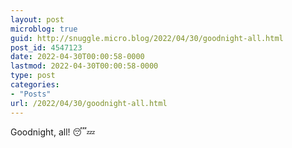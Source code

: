 ```yaml
---
layout: post
microblog: true
guid: http://snuggle.micro.blog/2022/04/30/goodnight-all.html
post_id: 4547123
date: 2022-04-30T00:00:58-0000
lastmod: 2022-04-30T00:00:58-0000
type: post
categories:
- "Posts"
url: /2022/04/30/goodnight-all.html
---
```

<p>Goodnight, all! 😴💤</p>
